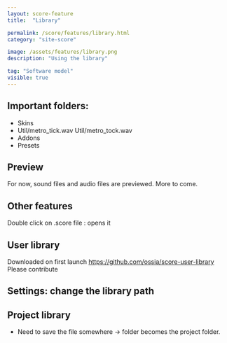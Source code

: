 ```yaml
---
layout: score-feature
title:  "Library"

permalink: /score/features/library.html
category: "site-score"

image: /assets/features/library.png
description: "Using the library"

tag: "Software model"
visible: true
---
```



## Important folders: 
- Skins
- Util/metro_tick.wav Util/metro_tock.wav 
- Addons
- Presets

## Preview
For now, sound files and audio files are previewed.
More to come.

## Other features
Double click on .score file : opens it

## User library
Downloaded on first launch 
https://github.com/ossia/score-user-library 
Please contribute

## Settings: change the library path

## Project library
- Need to save the file somewhere -> folder becomes the project folder.